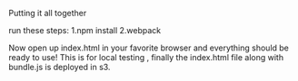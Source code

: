 Putting it all together

run these steps:
1.npm install
2.webpack

Now open up index.html in your favorite browser and everything should be ready to use! This is for local testing , finally the index.html file along with bundle.js is deployed in s3.
